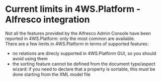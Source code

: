 # Current limits in 4WS.Platform - Alfresco integration

Not all the features provided by the Alfresco Admin Console have been reported in 4WS.Platform: only the most common are available.  
There are a few limits in 4WS.Platform in terms of supported features:

* no relations are direcly supported in 4WS.Platform GUI, so you should avoid using them
* the sorting feature cannot be defined from the document type/aspect wizard: if you need to declare that a property is sortable, this must be done starting from the XML model file

